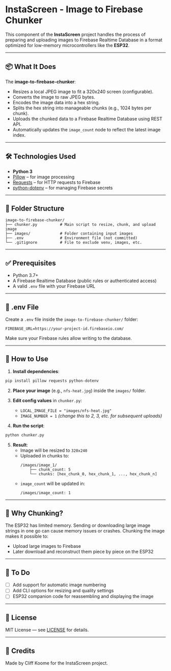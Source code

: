# InstaScreen - Image to Firebase Chunker

This component of the **InstaScreen** project handles the process of preparing and uploading images to Firebase Realtime Database in a format optimized for low-memory microcontrollers like the **ESP32**.

---

## 📦 What It Does

The **image-to-firebase-chunker**:
- Resizes a local JPEG image to fit a 320x240 screen (configurable).
- Converts the image to raw JPEG bytes.
- Encodes the image data into a hex string.
- Splits the hex string into manageable chunks (e.g., 1024 bytes per chunk).
- Uploads the chunked data to a Firebase Realtime Database using REST API.
- Automatically updates the `image_count` node to reflect the latest image index.

---

## 🛠️ Technologies Used

- **Python 3**
- [Pillow](https://pillow.readthedocs.io/en/stable/) – for image processing
- [Requests](https://docs.python-requests.org/) – for HTTP requests to Firebase
- [python-dotenv](https://pypi.org/project/python-dotenv/) – for managing Firebase secrets

---

## 📁 Folder Structure

```plaintext
image-to-firebase-chunker/
├── chunker.py          # Main script to resize, chunk, and upload image
├── images/             # Folder containing input images
├── .env                # Environment file (not committed)
└── .gitignore          # File to exclude venv, images, etc.
```

---

## ✅ Prerequisites

- Python 3.7+
- A Firebase Realtime Database (public rules or authenticated access)
- A valid `.env` file with your Firebase URL

---

## 🔐 .env File

Create a `.env` file inside the `image-to-firebase-chunker/` folder:

```env
FIREBASE_URL=https://your-project-id.firebaseio.com/
```

Make sure your Firebase rules allow writing to the database.

---

## 📸 How to Use

1. **Install dependencies**:

```bash
pip install pillow requests python-dotenv
```

2. **Place your image** (e.g., `nfs-heat.jpg`) inside the `images/` folder.

3. **Edit config values** in `chunker.py`:
   - `LOCAL_IMAGE_FILE = "images/nfs-heat.jpg"`
   - `IMAGE_NUMBER = 1` *(change this to 2, 3, etc. for subsequent uploads)*

4. **Run the script**:

```bash
python chunker.py
```

5. **Result**:
   - Image will be resized to `320x240`
   - Uploaded in chunks to:
     ```
     /images/image_1/
         ├── chunk_count: 5
         └── chunks: [hex_chunk_0, hex_chunk_1, ..., hex_chunk_n]
     ```
   - `image_count` will be updated in:
     ```
     /images/image_count: 1
     ```

---

## 📲 Why Chunking?

The ESP32 has limited memory. Sending or downloading large image strings in one go can cause memory issues or crashes. Chunking the image makes it possible to:
- Upload large images to Firebase
- Later download and reconstruct them piece by piece on the ESP32

---

## 🧹 To Do

- [ ] Add support for automatic image numbering
- [ ] Add CLI options for resizing and quality settings
- [ ] ESP32 companion code for reassembling and displaying the image

---

## 📜 License

MIT License — see [LICENSE](../LICENSE) for details.

---

## 🙌 Credits

Made by Cliff Koome for the InstaScreen project.
